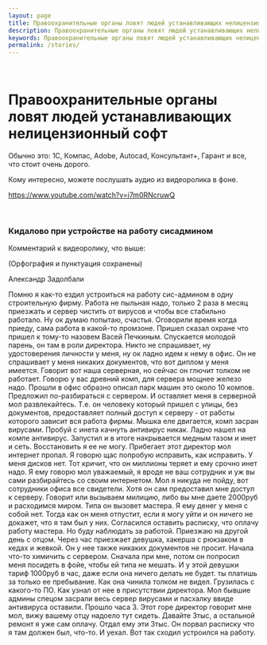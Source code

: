 ```yaml
---
layout: page
title: Правоохранительные органы ловят людей устанавливающих нелицензионный софт
description: Правоохранительные органы ловят людей устанавливающих нелицензионный софт
keywords: Правоохранительные органы ловят людей устанавливающих нелицензионный софт
permalink: /stories/
---
```


<br/>

# Правоохранительные органы ловят людей устанавливающих нелицензионный софт

Обычно это: 1С, Компас, Adobe, Autocad, Консультант+, Гарант и все, что стоит очень дорого.

Кому интересно, можете послушать аудио из видеоролика в фоне.

https://www.youtube.com/watch?v=i7m0RNcruwQ

<br/>

### Кидалово при устройстве на работу сисадмином

Комментарий к видеоролику, что выше:

(Орфография и пунктуация сохранены)

Александр Задолбали

Помню я как-то ездил устроиться на работу сис-админом в одну строительную фирму. Работа не пыльная надо, только 2 раза в месяц приезжать и сервер чистить от вирусов и чтобы все стабильно работало. Ну ок думаю попытаю, счастья. Оговорили время когда приеду, сама работа в какой-то промзоне. Пришел сказал охране что пришел к тому-то назовем Васей Печкиным. Спускается молодой парень, он там в роли директора. Никто не спрашивает, ну удостоверения личности у меня, ну ок ладно идем к нему в офис. Он не спрашивает у меня никаких документов, что вот диплом у меня имеется. Говорит вот наша серверная, но сейчас он глючит толком не работает. Говорю у вас древний комп, для сервера мощнее железо надо. Прошли в офис образно описал парк машин это около 10 компов. Предложил по-разбираться с сервером. И оставляет меня в серверной мол развлекайтесь. Т.е. он человеку который пришел с улицы, без документов, предоставляет полный доступ к серверу - от работы которого зависит вся работа фирмы. Мышка еле двигается, комп засран вирусами. Пробуй с инета качнуть антивирус никак. Ладно нашел на компе антивирус. Запустил и в итоге накрывается медным тазом и инет и сеть. Восстановить я ее не могу. Прибегает этот директор мол интернет пропал. Я говорю щас попробую исправить, как исправить. У меня дисков нет. Тот кричит, что он миллионы теряет и ему срочно инет надо. Я ему говорю мол уважаемый, я вроде не ваш сотрудник и уж вы сами разбирайтесь со своим интернетом. Мол я никуда не пойду, вот сотрудники офиса все свидетели. Хотя он сам предоставил мне доступ к серверу. Говорит или вызываем милицию, либо вы мне даете 2000руб и расходимся миром. Типа он вызовет мастера. Я ему денег у меня с собой нет. Тогда как он меня отпустит, если я могу уйти и он ничего не докажет, что я там был у них. Согласился оставить расписку, что оплачу работу мастера. Но буду наблюдать за работой. Приезжаю на другой день с отцом. Через час приезжает девушка, хакерша с рюкзаком в кедах и жевкой. Он у нее также никаких документов не просит. Начала что-то химичить с сервером. Сначала при мне, потом он попросил меня посидеть в фойе, чтобы ей типа не мешать. И у этой девушки тариф 1000руб в час, даже если она ничего делать не будет. ты платишь за только ее пребывание. Как она чинила толком не видел. Грузилась с какого-то ПО. Как узнал от нее в присутствии директора. Мол бывшие админы спецом засрали весь сервер вирусами и пасхалку ввиде антивируса оставили. Прошло часа 3. Этот горе директор говорит мне мол, вижу вашему отцу надоело тут сидеть. Давайте 3тыс, а остальной ремонт я уже сам оплачу. Отдал ему эти 3тыс. Он порвал расписку что я там должен был, что-то. И уехал. Вот так сходил устроился на работу.
